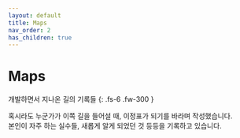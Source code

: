 ```yaml
---
layout: default
title: Maps
nav_order: 2
has_children: true
---
```


# Maps

개발하면서 지나온 길의 기록들
{: .fs-6 .fw-300 }

혹시라도 누군가가 이쪽 길을 들어설 때, 이정표가 되기를 바라며 작성했습니다.  
본인이 자주 하는 실수들, 새롭게 알게 되었던 것 등등을 기록하고 있습니다.
